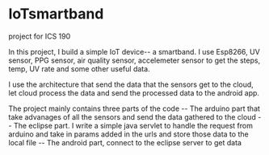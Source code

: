 # IoTsmartband
project for ICS 190

In this project, I build a simple IoT device-- a smartband.
I use Esp8266, UV sensor, PPG sensor, air quality sensor, accelemeter sensor
to get the steps, temp, UV rate and some other useful data. 

I use the architecture that send the data that the sensors get to the cloud, let
cloud process the data and send the processed data to the android app.

The project mainly contains three parts of the code
-- The arduino part that take advanages of all the sensors and send the data gathered to the cloud
-- The eclipse part. I write a simple java servlet to handle the request from arduino and take in params added in the urls and store those data to the local file
-- The android part, connect to the eclipse server to get data
